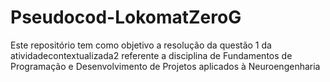 # Pseudocod-LokomatZeroG
Este repositório tem como objetivo a resolução da questão 1 da atividadecontextualizada2 referente a disciplina de Fundamentos de Programação e Desenvolvimento de Projetos aplicados à Neuroengenharia
